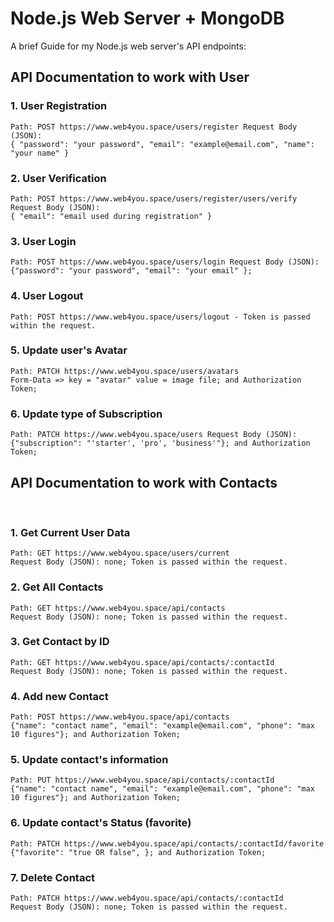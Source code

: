 # Node.js Web Server + MongoDB

A brief Guide for my Node.js web server's API endpoints:

## API Documentation to work with User

### 1. User Registration

`Path: POST https://www.web4you.space/users/register Request Body (JSON):`
<br>`{ "password": "your password", "email": "example@email.com", "name": "your name" } ` <br>

### 2. User Verification

`Path: POST https://www.web4you.space/users/register/users/verify Request Body (JSON):`
<br>`{ "email": "email used during registration" }`

### 3. User Login

`Path: POST https://www.web4you.space/users/login Request Body (JSON):`
<br>`{"password": "your password", "email": "your email" };`

### 4. User Logout

`Path: POST https://www.web4you.space/users/logout - Token is passed within the request.`

### 5. Update user's Avatar

`Path: PATCH https://www.web4you.space/users/avatars`
<br>`Form-Data => key = "avatar" value = image file; and Authorization Token;`
<br>

### 6. Update type of Subscription

`Path: PATCH https://www.web4you.space/users Request Body (JSON):`
<br>`{"subscription": "'starter', 'pro', 'business'"}; and Authorization Token;`
<br>

## API Documentation to work with Contacts

<br>

### 1. Get Current User Data

`Path: GET https://www.web4you.space/users/current`
<br>`Request Body (JSON): none; Token is passed within the request.`

### 2. Get All Contacts

`Path: GET https://www.web4you.space/api/contacts`
<br>`Request Body (JSON): none; Token is passed within the request.`

### 3. Get Contact by ID

`Path: GET https://www.web4you.space/api/contacts/:contactId`
<br>`Request Body (JSON): none; Token is passed within the request.`

### 4. Add new Contact

`Path: POST https://www.web4you.space/api/contacts`
<br>`{"name": "contact name", "email": "example@email.com", "phone": "max 10 figures"}; and Authorization Token;`

### 5. Update contact's information

`Path: PUT https://www.web4you.space/api/contacts/:contactId`
<br>`{"name": "contact name", "email": "example@email.com", "phone": "max 10 figures"}; and Authorization Token;`

### 6. Update contact's Status (favorite)

`Path: PATCH https://www.web4you.space/api/contacts/:contactId/favorite`
<br>`{"favorite": "true OR false", }; and Authorization Token;` <br>

### 7. Delete Contact

`Path: PATCH https://www.web4you.space/api/contacts/:contactId`
<br>`Request Body (JSON): none; Token is passed within the request.` <br>
